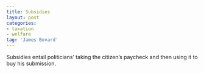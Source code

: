 ```yaml
---
title: Subsidies
layout: post
categories:
- taxation
- welfare
tag: 'James Bovard'
---
```


Subsidies entail politicians’ taking the citizen’s paycheck and then using it to buy his submission.